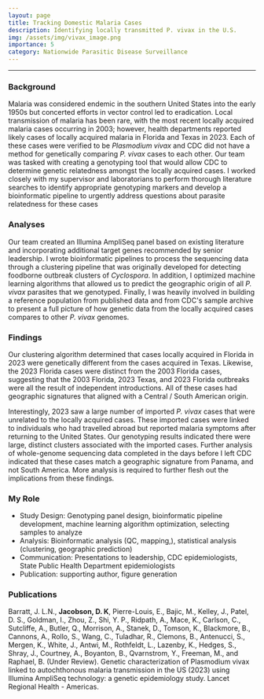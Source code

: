 ```yaml
---
layout: page
title: Tracking Domestic Malaria Cases
description: Identifying locally transmitted P. vivax in the U.S.
img: /assets/img/vivax_image.png
importance: 5
category: Nationwide Parasitic Disease Surveillance
---
```


<!-- <div class="row">
    <div class="col-sm mt-3 mt-md-0">
        <img class="img-fluid rounded z-depth-1" src="{{ '/assets/img/scfa.jpg' | relative_url }}" alt="" title="example image"/>
    </div>
</div> -->
---

### Background
Malaria was considered endemic in the southern United States into the early 1950s but concerted efforts in vector control led to eradication. Local transmission of malaria has been rare, with the most recent locally acquired malaria cases occurring in 2003; however, health departments reported likely cases of locally acquired malaria in Florida and Texas in 2023. Each of these cases were verified to be *Plasmodium vivax* and CDC did not have a method for genetically comparing *P. vivax* cases to each other. Our team was tasked with creating a genotyping tool that would allow CDC to determine genetic relatedness amongst the locally acquired cases. I worked closely with my supervisor and laboratorians to perform thorough literature searches to identify appropriate genotyping markers and develop a bioinformatic pipeline to urgently address questions about parasite relatedness for these cases

### Analyses
Our team created an Illumina AmpliSeq panel based on existing literature and incorporating additional target genes recommended by senior leadership. I wrote bioinformatic pipelines to process the sequencing data through a clustering pipeline that was originally developed for detecting foodborne outbreak clusters of *Cyclospora*. In addition, I optimized machine learning algorithms that allowed us to predict the geographic origin of all *P. vivax* parasites that we genotyped. Finally, I was heavily involved in building a reference population from published data and from CDC's sample archive to present a full picture of how genetic data from the locally acquired cases compares to other *P. vivax* genomes.

### Findings 
Our clustering algorithm determined that cases locally acquired in Florida in 2023 were genetically different from the cases acquired in Texas. Likewise, the 2023 Florida cases were distinct from the 2003 Florida cases, suggesting that the 2003 Florida, 2023 Texas, and 2023 Florida outbreaks were all the result of independent introductions. All of these cases had geographic signatures that aligned with a Central / South American origin.

Interestingly, 2023 saw a large number of imported *P. vivax* cases that were unrelated to the locally acquired cases. These imported cases were linked to individuals who had travelled abroad but reported malaria symptoms after returning to the United States. Our genotyping results indicated there were large, distinct clusters associated with the imported cases. Further analysis of whole-genome sequencing data completed in the days before I left CDC indicated that these cases match a geographic signature from Panama, and not South America. More analysis is required to further flesh out the implications from these findings.

### My Role
- Study Design: Genotyping panel design, bioinformatic pipeline development, machine learning algorithm optimization, selecting samples to analyze
- Analysis: Bioinformatic analysis (QC, mapping,), statistical analysis (clustering, geographic prediction)
- Communication: Presentations to leadership, CDC epidemiologists, State Public Health Department epidemiologists
- Publication: supporting author, figure generation


### Publications

Barratt, J. L.N., **Jacobson, D. K**, Pierre-Louis, E., Bajic, M., Kelley, J., Patel, D. S., Goldman, I., Zhou, Z., Shi, Y. P., Ridpath, A., Mace, K.,
Carlson, C., Sutcliffe, A., Butler, Q., Morrison, A., Stanek, D., Tomson, K., Blackmore, B., Cannons, A., Rollo, S., Wang, C., Tuladhar, R.,
Clemons, B., Antenucci, S., Mergen, K., White, J., Antwi, M., Rothfeldt, L., Lazenby, K., Hedges, S., Shray, J., Courtney, A., Boyanton,
B., Qvarnstrom, Y., Freeman, M., and Raphael, B. (Under Review). Genetic characterization of Plasmodium vivax linked to
autochthonous malaria transmission in the US (2023) using Illumina AmpliSeq technology: a genetic epidemiology study. Lancet
Regional Health - Americas.